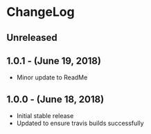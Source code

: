 ChangeLog
=========

Unreleased
-----------------

1.0.1 - (June 19, 2018)
------------------
* Minor update to ReadMe

1.0.0 - (June 18, 2018)
------------------
* Initial stable release
* Updated to ensure travis builds successfully
